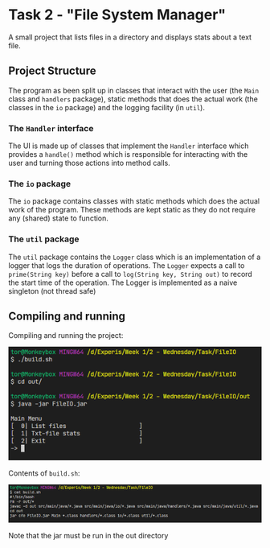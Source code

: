 # Task 2 - "File System Manager"
A small project that lists files in a directory and displays stats about a text file.

## Project Structure
The program as been split up in classes that interact with the user (the `Main` class and `handlers` package), static methods that does the actual work (the classes in the `io` package) and the logging facility (in `util`). 

### The `Handler` interface
The UI is made up of classes that implement the `Handler` interface which provides a `handle()` method which is responsible for interacting with the user and turning those actions into method calls.

### The `io` package
The `io` package contains classes with static methods which does the actual work of the program. These methods are kept static as they do not
require any (shared) state to function. 

### The `util` package
The `util` package contains the `Logger` class which is an implementation of a logger that logs the duration of operations. The `Logger` expects a call to `prime(String key)` before a call to `log(String key, String out)` to record the start time of the operation. 
The Logger is implemented as a naive singleton (not thread safe)

## Compiling and running
Compiling and running the project:

![compiling](scr/build.png)

Contents of `build.sh`:

![build.sh](scr/script.png)

Note that the jar must be run in the out directory